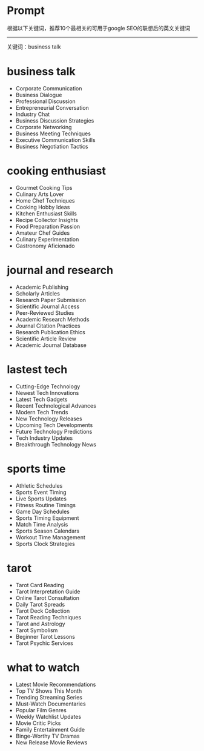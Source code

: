 # Prompt
根据以下关键词，推荐10个最相关的可用于google SEO的联想后的英文关键词

----
关键词：business talk

# business talk
 - Corporate Communication
 - Business Dialogue
 - Professional Discussion
 - Entrepreneurial Conversation
 - Industry Chat
 - Business Discussion Strategies
 - Corporate Networking
 - Business Meeting Techniques
 - Executive Communication Skills
 - Business Negotiation Tactics


# cooking enthusiast
 - Gourmet Cooking Tips
 - Culinary Arts Lover
 - Home Chef Techniques
 - Cooking Hobby Ideas
 - Kitchen Enthusiast Skills
 - Recipe Collector Insights
 - Food Preparation Passion
 - Amateur Chef Guides
 - Culinary Experimentation
 - Gastronomy Aficionado

# journal and research
 - Academic Publishing
 - Scholarly Articles
 - Research Paper Submission
 - Scientific Journal Access
 - Peer-Reviewed Studies
 - Academic Research Methods
 - Journal Citation Practices
 - Research Publication Ethics
 - Scientific Article Review
 - Academic Journal Database


# lastest tech
 - Cutting-Edge Technology
 - Newest Tech Innovations
 - Latest Tech Gadgets
 - Recent Technological Advances
 - Modern Tech Trends
 - New Technology Releases
 - Upcoming Tech Developments
 - Future Technology Predictions
 - Tech Industry Updates
 - Breakthrough Technology News


# sports time
 - Athletic Schedules
 - Sports Event Timing
 - Live Sports Updates
 - Fitness Routine Timings
 - Game Day Schedules
 - Sports Timing Equipment
 - Match Time Analysis
 - Sports Season Calendars
 - Workout Time Management
 - Sports Clock Strategies


# tarot
 - Tarot Card Reading
 - Tarot Interpretation Guide
 - Online Tarot Consultation
 - Daily Tarot Spreads
 - Tarot Deck Collection
 - Tarot Reading Techniques
 - Tarot and Astrology
 - Tarot Symbolism
 - Beginner Tarot Lessons
 - Tarot Psychic Services

# what to watch
 - Latest Movie Recommendations
 - Top TV Shows This Month
 - Trending Streaming Series
 - Must-Watch Documentaries
 - Popular Film Genres
 - Weekly Watchlist Updates
 - Movie Critic Picks
 - Family Entertainment Guide
 - Binge-Worthy TV Dramas
 - New Release Movie Reviews
